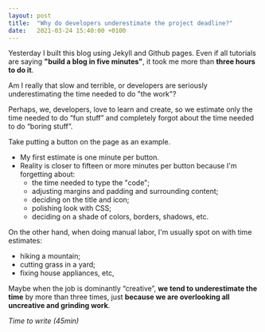 ```yaml
---
layout: post
title:  "Why do developers underestimate the project deadline?"
date:   2021-03-24 15:40:00 +0100
---
```


Yesterday I built this blog using Jekyll and Github pages. Even if all tutorials are saying **"build a blog in five minutes"**, it took me more than **three hours to do it**. 

Am I really that slow and terrible, or developers are seriously underestimating the time needed to do "the work"?

Perhaps, we, developers, love to learn and create, so we estimate only the time needed to do “fun stuff” and completely forgot about the time needed to do “boring stuff”.

Take putting a button on the page as an example.
-  My first estimate is one minute per button.
- Reality is closer to fifteen or more minutes per button because I'm forgetting about:
    - the time needed to type the "code";
    - adjusting margins and padding and surrounding content;
    - deciding on the title and icon;
    - polishing look with CSS;
    - deciding on a shade of colors, borders, shadows, etc.

On the other hand, when doing manual labor, I'm usually spot on with time estimates:
- hiking a mountain;
- cutting grass in a yard;
- fixing house appliances, etc,

Maybe when the job is dominantly “creative”, **we tend to underestimate the time** by more than three times, just **because we are overlooking all uncreative and grinding work**.

_Time to write (45min)_
